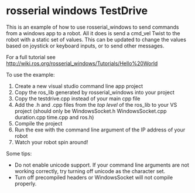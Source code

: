 rosserial windows TestDrive
===========================

This is an example of how to use rosserial_windows to send commands from a
windows app to a robot. All it does is send a cmd_vel Twist to the robot
with a static set of values. This can be updated to change the values based on 
joystick or keyboard inputs, or to send other messages.

For a full tutorial see http://wiki.ros.org/rosserial_windows/Tutorials/Hello%20World

To use the example:

1. Create a new visual studio command line app project
2. Copy the ros_lib generated by rosserial_windows into your project
3. Copy the testdrive.cpp instead of your main cpp file
4. Add the .h and .cpp files from the *top level* of the ros_lib to your VS project (should only be WindowsSocket.h WindowsSocket.cpp duration.cpp time.cpp and ros.h)
5. Compile the project
6. Run the exe with the command line argument of the IP address of your robot
7. Watch your robot spin around!

Some tips:

* Do not enable unicode support. If your command line arguments are not working correctly, try turning off unicode as the character set.
* Turn off precompiled headers or WindowsSocket will not compile properly.
